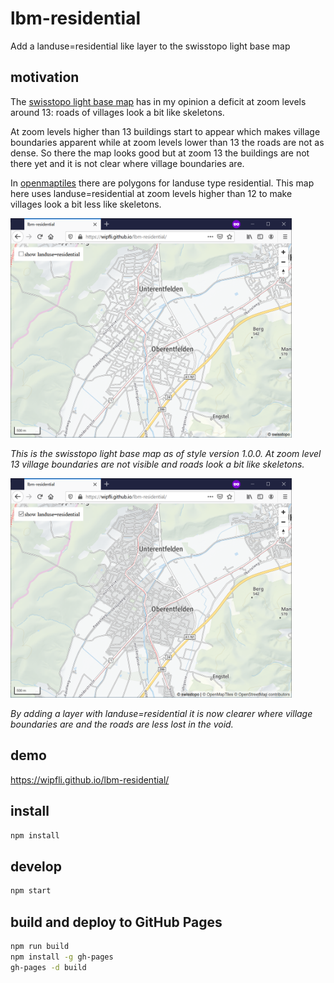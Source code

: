 # lbm-residential
Add a landuse=residential like layer to the swisstopo light base map

## motivation

The [swisstopo light base map](https://vectortiles.geo.admin.ch) has in my opinion a deficit at zoom levels around 13: roads of villages look a bit like skeletons. 

At zoom levels higher than 13 buildings start to appear which makes village boundaries apparent while at zoom levels lower than 13 the roads are not as dense. So there the map looks good but at zoom 13 the buildings are not there yet and it is not clear where village boundaries are.

In [openmaptiles](https://openmaptiles.org/schema/#landuse) there are polygons for landuse type residential. This map here uses landuse=residential at zoom levels higher than 12 to make villages look a bit less like skeletons.

<img src="/without.PNG" width=450>

_This is the swisstopo light base map as of style version 1.0.0. At zoom level 13 village boundaries are not visible and roads look a bit like skeletons._

<img src="/with.PNG" width=450>

_By adding a layer with landuse=residential it is now clearer where village boundaries are and the roads are less lost in the void._

## demo

https://wipfli.github.io/lbm-residential/

## install

```bash
npm install
```

## develop

```bash
npm start
```

## build and deploy to GitHub Pages

```bash
npm run build
npm install -g gh-pages
gh-pages -d build
```
